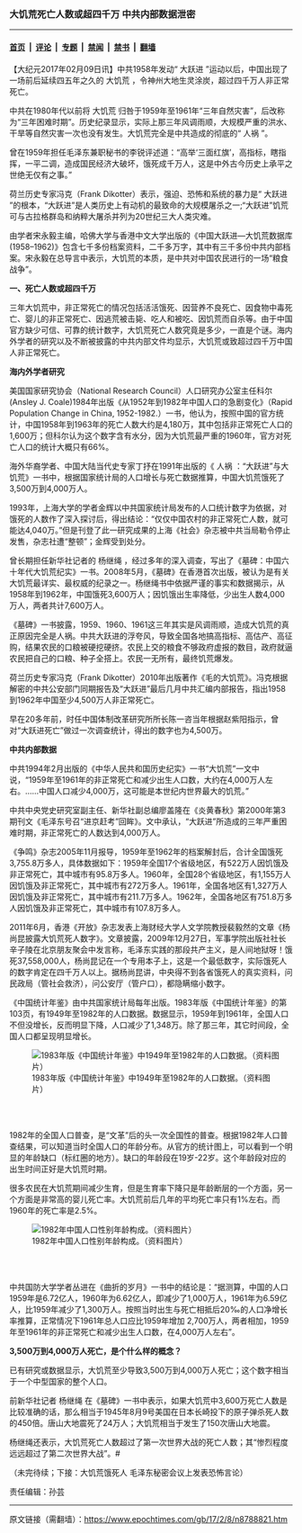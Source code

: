 ### 大饥荒死亡人数或超四千万 中共内部数据泄密

---

#### [首页](../../../..?n8788821) &nbsp;|&nbsp; [评论](../../../../../epoch-comment?n8788821) &nbsp;|&nbsp; [专题](../../../../../epoch-special?n8788821) &nbsp;|&nbsp; [禁闻](../../../../../epoch-news?n8788821) &nbsp;|&nbsp; [禁书](../../../../../books?n8788821) &nbsp;|&nbsp; [翻墙](https://github.com/gfw-breaker/nogfw/blob/master/README.md?n8788821)


<div class="post_content" id="artbody" itemprop="articleBody">
 <!-- article content begin -->
 <p>
  【大纪元2017年02月09日讯】中共1958年发动“
  <ok href="https://www.epochtimes.com/gb/tag/%E5%A4%A7%E8%B7%83%E8%BF%9B.html">
   大跃进
  </ok>
  ”运动以后，中国出现了一场前后延续四五年之久的
  <ok href="https://www.epochtimes.com/gb/tag/%E5%A4%A7%E9%A5%A5%E8%8D%92.html">
   大饥荒
  </ok>
  ，令神州大地生灵涂炭，超过四千万人非正常死亡。
 </p>
 <p>
  中共在1980年代以前将
  <ok href="https://www.epochtimes.com/gb/tag/%E5%A4%A7%E9%A5%A5%E8%8D%92.html">
   大饥荒
  </ok>
  归咎于1959年至1961年“三年自然灾害”，后改称为“三年困难时期”。历史纪录显示，实际上那三年风调雨顺，大规模严重的洪水、干旱等自然灾害一次也没有发生。大饥荒完全是中共造成的彻底的“
  <ok href="https://www.epochtimes.com/gb/tag/%E4%BA%BA%E7%A5%B8.html">
   人祸
  </ok>
  ”。
 </p>
 <p>
  曾在1959年担任毛泽东兼职秘书的李锐评述道：“高举‘三面红旗’，高指标，瞎指挥，一平二调，造成国民经济大破坏，饿死成千万人，这是中外古今历史上承平之世绝无仅有之事。”
 </p>
 <p>
  荷兰历史专家冯克（Frank Dikotter）表示，强迫、恐怖和系统的暴力是“
  <ok href="https://www.epochtimes.com/gb/tag/%E5%A4%A7%E8%B7%83%E8%BF%9B.html">
   大跃进
  </ok>
  ”的根本，“大跃进”是人类历史上有动机的最致命的大规模屠杀之一;“大跃进”饥荒可与古拉格群岛和纳粹大屠杀并列为20世纪三大人类灾难。
 </p>
 <p>
  由学者宋永毅主编，哈佛大学与香港中文大学出版的《中国大跃进—大饥荒数据库(1958–1962)》包含七千多份档案资料，二千多万字，其中有三千多份中共内部档案。宋永毅在总导言中表示，大饥荒的本质，是中共对中国农民进行的一场“粮食战争”。
 </p>
 <p>
  <strong>
   一、死亡人数或超四千万
  </strong>
 </p>
 <p>
  三年大饥荒中，非正常死亡的情况包括活活饿死、因营养不良死亡、因食物中毒死亡、婴儿的非正常死亡、因逃荒被击毙、吃人和被吃、因饥荒而自杀等。由于中国官方缺少可信、可靠的统计数字，大饥荒死亡人数究竟是多少，一直是个谜。海内外学者的研究以及不断被披露的中共内部文件均显示，大饥荒或致超过四千万中国人非正常死亡。
 </p>
 <p>
  <strong>
   海内外学者研究
  </strong>
 </p>
 <p>
  美国国家研究协会（National Research Council）人口研究办公室主任科尔(Ansley J. Coale)1984年出版《从1952年到1982年中国人口的急剧变化》（Rapid Population Change in China, 1952-1982.）一书，他认为，按照中国的官方统计，中国1958年到1963年的死亡人数大约是4,180万，其中包括非正常死亡人口的1,600万；但科尔认为这个数字含有水分，因为大饥荒最严重的1960年，官方对死亡人口的统计大概只有66%。
 </p>
 <p>
  海外华裔学者、中国大陆当代史专家丁抒在1991年出版的《
  <ok href="https://www.epochtimes.com/gb/tag/%E4%BA%BA%E7%A5%B8.html">
   人祸
  </ok>
  ：“大跃进”与大饥荒》一书中，根据国家统计局的人口增长与死亡数据推算，中国大饥荒饿死了3,500万到4,000万人。
 </p>
 <p>
  1993年，上海大学的学者金辉以中共国家统计局发布的人口统计数字为依据，对饿死的人数作了深入探讨后，得出结论：“仅仅中国农村的非正常死亡人数，就可能达4,040万。”但是刊登了此一研究成果的上海《社会》杂志被中共当局勒令停止发售，杂志社遭“整顿”；金辉受到处分。
 </p>
 <p>
  曾长期担任新华社记者的
  <ok href="https://www.epochtimes.com/gb/tag/%E6%9D%A8%E7%BB%A7%E7%BB%B3.html">
   杨继绳
  </ok>
  ，经过多年的深入调查，写出了《墓碑：中国六十年代大饥荒纪实》一书。2008年5月，《墓碑》在香港首次出版，被认为是有关大饥荒最详实、最权威的纪录之一。杨继绳书中依据严谨的事实和数据揭示，从1958年到1962年，中国饿死3,600万人；因饥饿出生率降低，少出生人数4,000万人，两者共计7,600万人。
 </p>
 <p>
  《墓碑》一书披露，1959、1960、1961这三年其实是风调雨顺，造成大饥荒的真正原因完全是人祸。中共大跃进的浮夸风，导致全国各地搞高指标、高估产、高征购，结果农民的口粮被硬挖硬挤。农民上交的粮食不够政府虚报的数目，政府就逼农民把自己的口粮、种子全搭上。农民一无所有，最终饥荒爆发。
 </p>
 <p>
  荷兰历史专家冯克（Frank Dikotter）2010年出版著作《毛的大饥荒》。冯克根据解密的中共公安部门同期报告及“大跃进”最后几月中共汇编内部报告，指出1958到1962年中国至少4,500万人非正常死亡。
 </p>
 <p>
  早在20多年前，时任中国体制改革研究所所长陈一咨当年根据赵紫阳指示，曾对“大跃进死亡”做过一次调查统计，得出的数字也为4,500万。
 </p>
 <p>
  <strong>
   中共内部数据
  </strong>
 </p>
 <p>
  中共1994年2月出版的《中华人民共和国历史纪实》一书“大饥荒”一文中说，“1959年至1961年的非正常死亡和减少出生人口数，大约在4,000万人左右。……中国人口减少4,000万，这可能是本世纪内世界最大的饥荒。”
 </p>
 <p>
  中共中央党史研究室副主任、新华社副总编廖盖隆在《炎黄春秋》第2000年第3期刊文《毛泽东号召“进京赶考”回眸》。文中承认，“大跃进”所造成的三年严重困难时期，非正常死亡的人数达到4,000万人。
 </p>
 <p>
  《争鸣》杂志2005年11月报导，1959年至1962年的档案解封后，合计全国饿死3,755.8万多人，具体数据如下：1959年全国17个省级地区，有522万人因饥饿及非正常死亡，其中城市有95.8万多人。1960年，全国28个省级地区，有1,155万人因饥饿及非正常死亡，其中城市有272万多人。1961年，全国各地区有1,327万人因饥饿及非正常死亡，其中城市有211.7万多人。1962年，全国各地区有751.8万多人因饥饿及非正常死亡，其中城市有107.8万多人。
 </p>
 <p>
  2011年6月，香港《开放》杂志发表上海财经大学人文学院教授裴毅然的文章《杨尚昆披露大饥荒死人数字》。文章披露，2009年12月27日，军事学院出版社社长辛子陵在北京朋友聚会中发言称，毛泽东实践的那段共产主义，是人间地狱呀！饿死37,558,000人，杨尚昆记在一个专用本子上，这是一个最低数字，实际饿死人的数字肯定在四千万人以上。据杨尚昆讲，中央得不到各省饿死人的真实资料，问民政局（管社会救济），问公安厅（管户口），都隐瞒缩小数字。
 </p>
 <p>
  《中国统计年鉴》由中共国家统计局每年出版。1983年版《中国统计年鉴》的第103页，有1949年至1982年的人口数据。数据显示，1959年到1961年，全国人口不但没增长，反而明显下降，人口减少了1,348万。除了那三年，其它时间段，全国人口都呈现明显增长。
 </p>
 <figure aria-describedby="caption-attachment-8788912" class="wp-caption aligncenter" id="attachment_8788912" style="width: 445px">
  <ok href=" https://i.epochtimes.com/assets/uploads/2017/02/s6.png" rel="noreferrer noopener" target="_blank">
   <img alt="1983年版《中国统计年鉴》中1949年至1982年的人口数据。（资料图片）" class="size-full wp-image-8788912" src="https://i.epochtimes.com/assets/uploads/2017/02/s6.png"/>
  </ok>
  <br/><figcaption class="wp-caption-text" id="caption-attachment-8788912">
   1983年版《中国统计年鉴》中1949年至1982年的人口数据。（资料图片）
  </figcaption><br/>
 </figure><br/>
 <p>
  1982年的全国人口普查，是“文革”后的头一次全国性的普查。根据1982年人口普查结果，可以知道当时全国人口的年龄分布。从官方的统计图上，可以看到一个明显的年龄缺口（标红圈的地方）。缺口的年龄段在19岁-22岁。这个年龄段对应的出生时间正好是大饥荒时期。
 </p>
 <p>
  很多农民在大饥荒期间减少生育，但是生育率下降只是年龄断层的一个方面，另一个方面是非常高的婴儿死亡率。大饥荒前后几年的平均死亡率只有1%左右。而1960年的死亡率是2.5%。
 </p>
 <figure aria-describedby="caption-attachment-8788917" class="wp-caption aligncenter" id="attachment_8788917" style="width: 450px">
  <ok href=" https://i.epochtimes.com/assets/uploads/2017/02/232323-5107-450x363.jpg" rel="noreferrer noopener" target="_blank">
   <img alt="1982年中国人口性别年龄构成。（资料图片）" class="size-medium wp-image-8788917" src="https://i.epochtimes.com/assets/uploads/2017/02/232323-5107-450x363.jpg"/>
  </ok>
  <br/><figcaption class="wp-caption-text" id="caption-attachment-8788917">
   1982年中国人口性别年龄构成。（资料图片）
  </figcaption><br/>
 </figure><br/>
 <p>
  中共国防大学学者丛进在《曲折的岁月》一书中的结论是：“据测算，中国的人口1959年是6.72亿人，1960年为6.62亿人，即减少了1,000万人，1961年为6.59亿人，比1959年减少了1,300万人。按照当时出生与死亡相抵后20‰的人口净增长率推算，正常情况下1961年总人口应比1959年增加 2,700万人，两者相加，1959年至1961年的非正常死亡和减少出生人口数，在4,000万人左右”。
 </p>
 <p>
  <strong>
   3,500万到4,000万人死亡，是个什么样的概念？
  </strong>
 </p>
 <p>
  已有研究或数据显示，大饥荒至少导致3,500万到4,000万人死亡；这个数字相当于一个中型国家的整个人口。
 </p>
 <p>
  前新华社记者
  <ok href="https://www.epochtimes.com/gb/tag/%E6%9D%A8%E7%BB%A7%E7%BB%B3.html">
   杨继绳
  </ok>
  在《墓碑》一书中表示，如果大饥荒中3,600万死亡人数是比较准确的话，那么相当于1945年8月9号美国在日本长崎投下的原子弹杀死人数的450倍。唐山大地震死了24万人；大饥荒相当于发生了150次唐山大地震。
 </p>
 <p>
  杨继绳还表示，大饥荒死亡人数超过了第一次世界大战的死亡人数；其“惨烈程度远远超过了第二次世界大战”。#
 </p>
 <p>
  （未完待续；下接：大饥荒饿死人 毛泽东秘密会议上发表恐怖言论）
 </p>
 <p>
  责任编辑：孙芸
 </p>
 <!-- article content end -->
 <div id="below_article_ad">
 </div>
</div>


---

原文链接（需翻墙）：https://www.epochtimes.com/gb/17/2/8/n8788821.htm